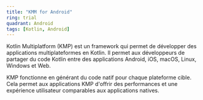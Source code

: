 ```yaml
---
title: "KMM for Android"
ring: trial
quadrant: Android
tags: [Kotlin, Android]
---
```


<p>Kotlin Multiplatform (KMP) est un framework qui permet de développer des applications multiplateformes en Kotlin. Il permet aux développeurs de partager du code Kotlin entre des applications Android, iOS, macOS, Linux, Windows et Web.</p>

<p>KMP fonctionne en générant du code natif pour chaque plateforme cible. Cela permet aux applications KMP d'offrir des performances et une expérience utilisateur comparables aux applications natives.</p>
